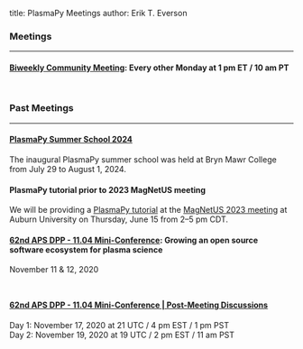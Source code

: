 title: PlasmaPy Meetings
author: Erik T. Everson

### Meetings

----

#### [Biweekly Community Meeting](./weekly): Every other Monday at 1 pm ET / 10 am PT

<div style="height: 12px"><!-- Adding vertical whitespace --></div>


### Past Meetings

----

#### [PlasmaPy Summer School 2024](./summer-school-2024)

The inaugural PlasmaPy summer school was held at Bryn Mawr College
from July 29 to August 1, 2024.

#### PlasmaPy tutorial prior to 2023 MagNetUS meeting

We will be providing a [PlasmaPy tutorial](./magnetus2023) at the
[MagNetUS 2023 meeting](https://sites.google.com/view/magnetus2023/home?authuser=0)
at Auburn University on Thursday, June 15 from 2–5 pm CDT.

#### [62nd APS DPP - 11.04 Mini-Conference](https://engage.aps.org/dpp/meetings/annual-meeting/mini-conferences): Growing an open source software ecosystem for plasma science
November 11 & 12, 2020

<div style="height: 12px"><!-- Adding vertical whitespace --></div>

#### [62nd APS DPP - 11.04 Mini-Conference | Post-Meeting Discussions](./aps/62nd_dpp_mini_conf_followups)
Day 1: November 17, 2020 at 21 UTC / 4 pm EST / 1 pm PST<br/>
Day 2: November 19, 2020 at 19 UTC / 2 pm EST / 11 am PST
